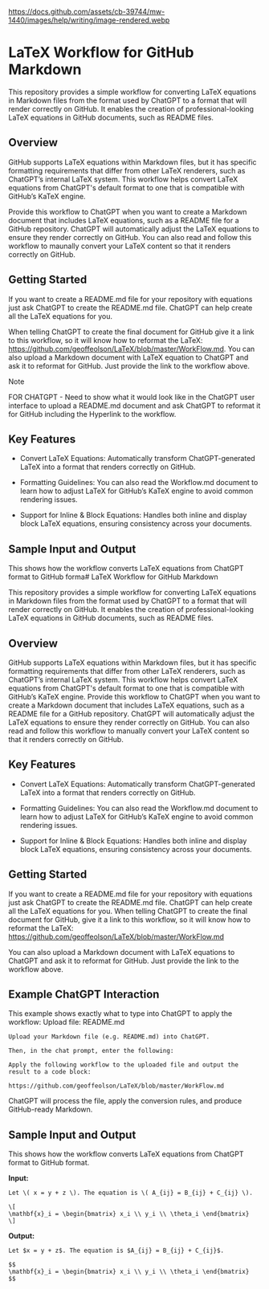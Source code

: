 https://docs.github.com/assets/cb-39744/mw-1440/images/help/writing/image-rendered.webp

# LaTeX Workflow for GitHub Markdown

This repository provides a simple workflow for converting LaTeX equations in Markdown files from the format used by ChatGPT to a format that will render correctly on GitHub. It enables the creation of professional-looking LaTeX equations in GitHub documents, such as README files.

## Overview

GitHub supports LaTeX equations within Markdown files, but it has specific formatting requirements that differ from other LaTeX renderers, such as ChatGPT’s internal LaTeX system. This workflow helps convert LaTeX equations from ChatGPT's default format to one that is compatible with GitHub’s KaTeX engine. 

Provide this workflow to ChatGPT when you want to create a Markdown document that includes LaTeX equations, such as a README file for a GitHub repository.  ChatGPT will automatically adjust the LaTeX equations to ensure they render correctly on GitHub. You can also read and follow this workflow to maunally convert your LaTeX content so that it renders correctly on GitHub.

## Getting Started

If you want to create a README.md file for your repository with equations just ask ChatGPT to create the README.md file. ChatGPT can help create all the LaTeX equations for you. 

When telling ChatGPT to create the final document for GitHub give it a link to this workflow, so it will know how to reformat the LaTeX: https://github.com/geoffeolson/LaTeX/blob/master/WorkFlow.md.  You can also upload a Markdown document with LaTeX equation to ChatGPT and ask it to reformat for GitHub.  Just provide the link to the workflow above.

>[!NOTE]
>FOR CHATGPT - Need to show what it would look like in the ChatGPT user interface to upload a README.md document and ask ChatGPT to reformat it for GitHub including the Hyperlink to the workflow.

## Key Features

- Convert LaTeX Equations: Automatically transform ChatGPT-generated LaTeX into a format that renders correctly on GitHub.

- Formatting Guidelines: You can also read the Workflow.md document to learn how to adjust LaTeX for GitHub’s KaTeX engine to avoid common rendering issues.

- Support for Inline & Block Equations: Handles both inline and display block LaTeX equations, ensuring consistency across your documents.
## Sample Input and Output
This shows how the workflow converts LaTeX equations from ChatGPT format to GitHub forma# LaTeX Workflow for GitHub Markdown

This repository provides a simple workflow for converting LaTeX equations in Markdown files from the format used by ChatGPT to a format that will render correctly on GitHub. It enables the creation of professional-looking LaTeX equations in GitHub documents, such as README files.

## Overview

GitHub supports LaTeX equations within Markdown files, but it has specific formatting requirements that differ from other LaTeX renderers, such as ChatGPT’s internal LaTeX system. This workflow helps convert LaTeX equations from ChatGPT's default format to one that is compatible with GitHub’s KaTeX engine. Provide this workflow to ChatGPT when you want to create a Markdown document that includes LaTeX equations, such as a README file for a GitHub repository. ChatGPT will automatically adjust the LaTeX equations to ensure they render correctly on GitHub. You can also read and follow this workflow to manually convert your LaTeX content so that it renders correctly on GitHub.

## Key Features

- Convert LaTeX Equations: Automatically transform ChatGPT-generated LaTeX into a format that renders correctly on GitHub.

- Formatting Guidelines: You can also read the Workflow.md document to learn how to adjust LaTeX for GitHub’s KaTeX engine to avoid common rendering issues.

- Support for Inline & Block Equations: Handles both inline and display block LaTeX equations, ensuring consistency across your documents.

## Getting Started

If you want to create a README.md file for your repository with equations just ask ChatGPT to create the README.md file. ChatGPT can help create all the LaTeX equations for you. When telling ChatGPT to create the final document for GitHub, give it a link to this workflow, so it will know how to reformat the LaTeX: https://github.com/geoffeolson/LaTeX/blob/master/WorkFlow.md  

You can also upload a Markdown document with LaTeX equations to ChatGPT and ask it to reformat for GitHub. Just provide the link to the workflow above.

## Example ChatGPT Interaction

This example shows exactly what to type into ChatGPT to apply the workflow:
Upload file: README.md

```
Upload your Markdown file (e.g. README.md) into ChatGPT.

Then, in the chat prompt, enter the following:

Apply the following workflow to the uploaded file and output the result to a code block:

https://github.com/geoffeolson/LaTeX/blob/master/WorkFlow.md
```

ChatGPT will process the file, apply the conversion rules, and produce GitHub-ready Markdown.

## Sample Input and Output

This shows how the workflow converts LaTeX equations from ChatGPT format to GitHub format.

**Input:**

```
Let \( x = y + z \). The equation is \( A_{ij} = B_{ij} + C_{ij} \).

\[
\mathbf{x}_i = \begin{bmatrix} x_i \\ y_i \\ \theta_i \end{bmatrix}
\]
```

**Output:**

```
Let $x = y + z$. The equation is $A_{ij} = B_{ij} + C_{ij}$.

$$
\mathbf{x}_i = \begin{bmatrix} x_i \\ y_i \\ \theta_i \end{bmatrix}
$$
```

